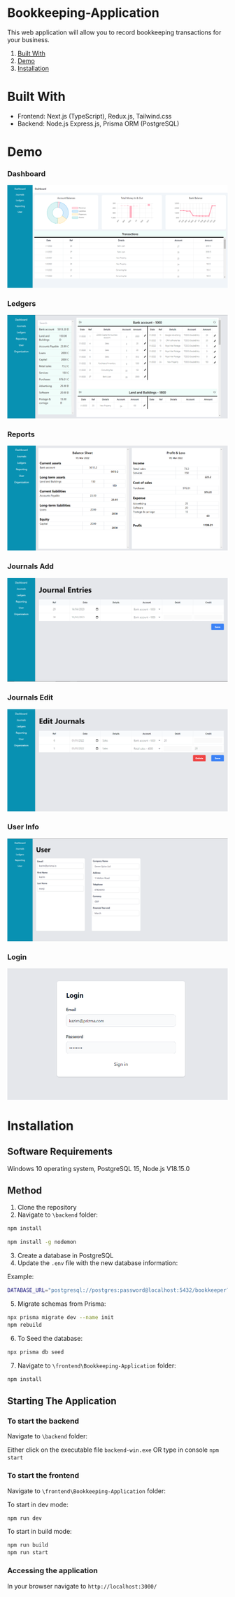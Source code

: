 # Bookkeeping-Application

This web application will allow you to record bookkeeping transactions for your business.

1) [Built With](#builtwith)
2) [Demo](#demo)
3) [Installation](#installation)

<a name="builtwith"/>

# Built With

* Frontend: Next.js (TypeScript), Redux.js, Tailwind.css
* Backend: Node.js Express.js, Prisma ORM (PostgreSQL)

<a name="demo"/>

# Demo

### Dashboard
![Dashboard](https://github.com/Koodle/Bookkeeping-Application/blob/main/demoImages/Dashboard.png)

### Ledgers
![Ledgers](https://github.com/Koodle/Bookkeeping-Application/blob/main/demoImages/Ledgers.png)

### Reports
![Reports](https://github.com/Koodle/Bookkeeping-Application/blob/main/demoImages/Reports.png)

### Journals Add
![JournalsAdd](https://github.com/Koodle/Bookkeeping-Application/blob/main/demoImages/AddJournals.png)

### Journals Edit
![JournalsEdit](https://github.com/Koodle/Bookkeeping-Application/blob/main/demoImages/EditJournals.png)

### User Info
![UserInfo](https://github.com/Koodle/Bookkeeping-Application/blob/main/demoImages/UserInfo.png)

### Login
![Login](https://github.com/Koodle/Bookkeeping-Application/blob/main/demoImages/Login.png)

<a name="installation"/>

# Installation

## Software Requirements

Windows 10 operating system, PostgreSQL 15, Node.js V18.15.0

## Method

1. Clone the repository
2. Navigate to ```\backend``` folder:
```bash 
npm install
```
```bash 
npm install -g nodemon
```

3. Create a database in PostgreSQL
4. Update the ```.env``` file with the new database information:

Example:
```bash 
DATABASE_URL="postgresql://postgres:password@localhost:5432/bookkeeper?schema=public"
```

5. Migrate schemas from Prisma:
```bash 
npx prisma migrate dev --name init
npm rebuild
```
6. To Seed the database:
```bash 
npx prisma db seed
```

7. Navigate to ```\frontend\Bookkeeping-Application``` folder:
```bash 
npm install
```

## Starting The Application

### To start the backend
Navigate to ```\backend``` folder:

Either click on the executable file ```backend-win.exe``` OR type in console ```npm start```

### To start the frontend
Navigate to ```\frontend\Bookkeeping-Application``` folder:

To start in dev mode:
```bash 
npm run dev
```

To start in build mode:
```bash 
npm run build
npm run start
```

### Accessing the application

In your browser navigate to ```http://localhost:3000/```

